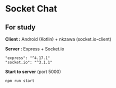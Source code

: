 # Socket Chat
## **For study**  

**Client :** Android (Kotlin) + nkzawa (socket.io-client)  

**Server :** Express + Socket.io
```
"express": "^4.17.1"
"socket.io": "^3.1.1"
```

**Start to server** (port 5000)
```
npm run start
```
